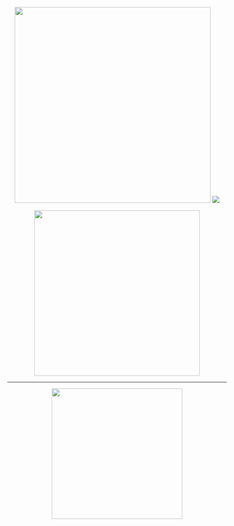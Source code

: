 <p align="center">
  <img width="450" src="https://i.imgur.com/bSWUXea.png">
  <img src="https://readme-typing-svg.herokuapp.com?font=Fira+Code&duration=2000&pause=200&color=FFA5A5&center=true&vCenter=true&width=1000&height=30&lines=and+i+dont+blame+you;if+you+want+to;bury+me+in+your+memory;im+not+the+boy+i+ought+to+be+%2C+but;maybe+when+you+tell+your+friends;you+can+tell+them+what+you+saw+in+me;and+not+the+way+i+am+.;+;+">

<p align="center">
  <img width="380" src="https://i.imgur.com/vvjQzT8.png">
</p>
  
---

<p align="center">
  <img width="300" src="https://i.imgur.com/jhsg1Cr.png">
</p>

